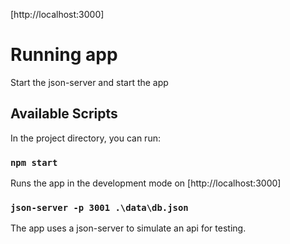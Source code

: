 

[http://localhost:3000]

# Running app
Start the json-server and start the app

## Available Scripts
In the project directory, you can run:

### `npm start`
Runs the app in the development mode on [http://localhost:3000]

### `json-server -p 3001 .\data\db.json`
The app uses a json-server to simulate an api for testing.

